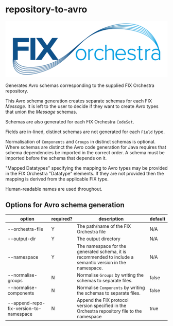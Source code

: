 # repository-to-avro

![](../FIXorchestraLogo.png)

Generates Avro schemas corresponding to the supplied FIX Orchestra repository.

This Avro schema generation creates separate schemas for each FIX *Message*. It is left to the user to decide if they want to create Avro types that union the *Message* schemas.

Schemas are also generated for each FIX Orchestra ```CodeSet```.

Fields are in-lined, distinct schemas are not generated for each ```Field``` type.

Normalisation of ```Components``` and ```Groups``` in distinct schemas is optional. Where schemas are distinct the Avro code generation for Java requires that schema dependencies be imported in the correct order. A schema must be imported before the schema that depends on it.

"Mapped Datatypes" specifying the mapping to Avro types may be provided in the FIX Orchestra "Datatype" elements.
If they are not provided then the mapping is derived from the applicable FIX type.

 Human-readable names are used throughout.

 ## Options for Avro schema generation 

 |option|required?|description|default|
 |------|---------|-----------|-------|
 |--orchestra-file|Y|The path/name of the FIX Orchestra file|N/A|
 |--output-dir|Y|The output directory|N/A|
 |--namespace|Y|The namespace for the generated schema, it is recommended to include a semantic version in the namespace.|N/A|
 |--normalise-groups|N|Normalise ```Groups``` by writing the schemas to separate files.|false|
 |--normalise-components|N|Normalise ```Components``` by writing the schemas to separate files.|false|
  |--append-repo-fix-version-to-namespace|N|Append the FIX protocol version specified in the Orchestra repository file to the namespace|true|
 